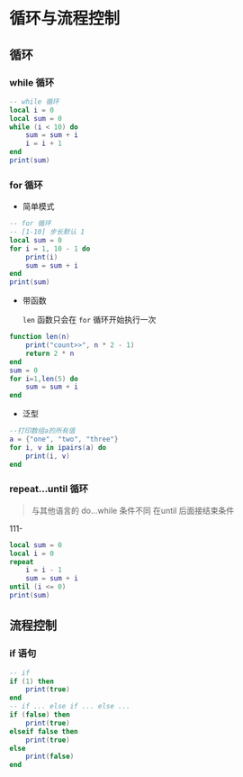 # 循环与流程控制

## 循环

### while 循环

```lua
-- while 循环
local i = 0
local sum = 0
while (i < 10) do
    sum = sum + i
    i = i + 1
end
print(sum)
```

### for 循环

- 简单模式

```lua
-- for 循环
-- [1-10] 步长默认 1
local sum = 0
for i = 1, 10 - 1 do
    print(i)
    sum = sum + i
end
print(sum)
```

- 带函数

  `len` 函数只会在 `for` 循环开始执行一次

```lua
function len(n)
    print("count>>", n * 2 - 1)
    return 2 * n
end
sum = 0
for i=1,len(5) do
    sum = sum + i
end
```

- 泛型

```lua
--打印数组a的所有值  
a = {"one", "two", "three"}
for i, v in ipairs(a) do
    print(i, v)
end 
```

### repeat...until 循环

> 与其他语言的 do...while 条件不同 在until 后面接结束条件

111- 

```lua
local sum = 0
local i = 0
repeat
    i = i - 1
    sum = sum + i
until (i <= 0)
print(sum)
```

## 流程控制

### if 语句

```lua
-- if
if (1) then
    print(true)
end
-- if ... else if ... else ...
if (false) then
    print(true)
elseif false then
    print(true)
else
    print(false)
end
```

